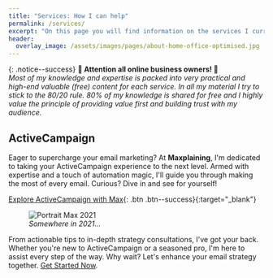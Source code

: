 ```yaml
---
title: "Services: How I can help"
permalink: /services/
excerpt: "On this page you will find information on the services I currently offer."
header:
  overlay_image: /assets/images/pages/about-home-office-optimised.jpg
---
```


{: .notice--success}
<strong>🚨 Attention all online business owners! 🚨</strong><br>
*Most of my knowledge and expertise is packed into very practical and high-end valuable (free) content for each service. In all my material I try to stick to the 80/20 rule. 80% of my knowledge is shared for free and I highly value the principle of providing value first and building trust with my audience.*

## ActiveCampaign

Eager to supercharge your email marketing? At **Maxplaining**, I'm dedicated to taking your ActiveCampaign experience to the next level. Armed with expertise and a touch of automation magic, I'll guide you through making the most of every email. Curious? Dive in and see for yourself!

[Explore ActiveCampaign with Max](https://landing.maxplaining.com/activecampaign){: .btn .btn--success}{:target="_blank"}

<figure class="align-center">
  <img src="{{ site.url }}{{ site.baseurl }}/assets/images/pages/about-home-office-optimised.jpg" alt="Portrait Max 2021">
  <figcaption><i>Somewhere in 2021...</i></figcaption>
</figure>

From actionable tips to in-depth strategy consultations, I've got your back. Whether you're new to ActiveCampaign or a seasoned pro, I'm here to assist every step of the way. Why wait? Let's enhance your email strategy together. [Get Started Now](https://landing.maxplaining.com/activecampaign).


